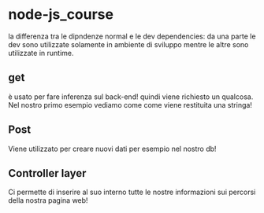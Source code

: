 # node-js_course
la differenza tra le dipndenze normal e le dev dependencies:
da una parte le dev sono utilizzate solamente in ambiente di sviluppo mentre le altre sono utilizzate in runtime.


## get
è usato per fare inferenza sul back-end! quindi viene richiesto un qualcosa. Nel nostro primo esempio vediamo come come viene restituita una stringa!

## Post
Viene utilizzato per creare nuovi dati per esempio nel nostro db!

## Controller layer
Ci permette di inserire al suo interno tutte le nostre informazioni sui percorsi della nostra pagina web!